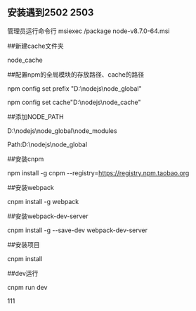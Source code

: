 ## 安装遇到2502 2503

管理员运行命令行
msiexec /package node-v8.7.0-64.msi

##新建cache文件夹

node_cache

##配置npm的全局模块的存放路径、cache的路径

npm config set prefix "D:\nodejs\node_global"

npm config set cache"D:\nodejs\node_cache"

##添加NODE_PATH

D:\nodejs\node_global\node_modules

Path:D:\nodejs\node_global

##安装cnpm

npm install -g cnpm --registry=https://registry.npm.taobao.org

##安装webpack

cnpm install -g webpack

##安装webpack-dev-server

cnpm install -g --save-dev webpack-dev-server


##安装项目

cnpm install

##dev运行

cnpm run dev

111